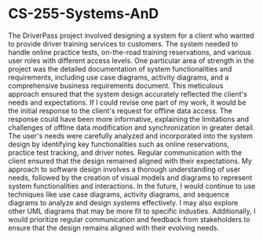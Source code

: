 # CS-255-Systems-AnD

The DriverPass project involved designing a system for a client who wanted to provide driver training services to customers. The system needed to handle online practice tests, on-the-road training reservations, and various user roles with different access levels.
One particular area of strength in the project was the detailed documentation of system functionalities and requirements, including use case diagrams, activity diagrams, and a comprehensive business requirements document. This meticulous approach ensured that the system design accurately reflected the client's needs and expectations.
If I could revise one part of my work, it would be the initial response to the client's request for offline data access. The response could have been more informative, explaining the limitations and challenges of offline data modification and synchronization in greater detail.
The user's needs were carefully analyzed and incorporated into the system design by identifying key functionalities such as online reservations, practice test tracking, and driver notes. Regular communication with the client ensured that the design remained aligned with their expectations.
My approach to software design involves a thorough understanding of user needs, followed by the creation of visual models and diagrams to represent system functionalities and interactions. In the future, I would continue to use techniques like use case diagrams, activity diagrams, and sequence diagrams to analyze and design systems effectively. I may also explore other UML diagrams that may be more fit to specific industies. Additionally, I would prioritize regular communication and feedback from stakeholders to ensure that the design remains aligned with their evolving needs.

